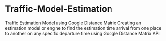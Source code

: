 # Traffic-Model-Estimation
Traffic Estimation Model using Google Distance Matrix
Creating an estimation model or engine to find the estimation time arrival from one place to another on any specific departure time using Google Distance Matrix API
